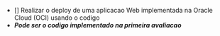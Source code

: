 - [] Realizar o deploy de uma aplicacao Web implementada na Oracle Cloud (OCI) usando o codigo 
- ***Pode ser o codigo implementado na primeira avaliacao***